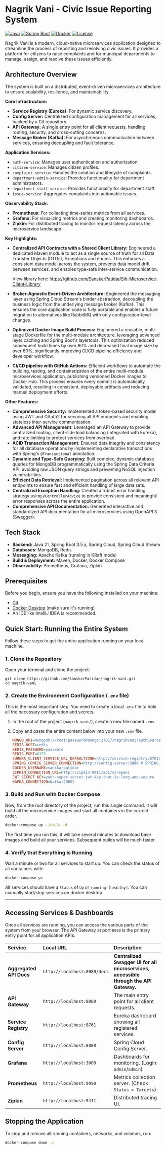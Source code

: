 # Nagrik Vani - Civic Issue Reporting System

[![Java](https://img.shields.io/badge/Java-21-blue.svg)](https://www.java.com)
[![Spring Boot](https://img.shields.io/badge/Spring%20Boot-3.5.x-brightgreen.svg)](https://spring.io/projects/spring-boot)
[![Docker](https://img.shields.io/badge/Docker-Ready-blue.svg)](https://www.docker.com/)
[![License](https://img.shields.io/badge/License-MIT-yellow.svg)](LICENSE)

Nagrik Vani is a modern, cloud-native microservices application designed to streamline the process of reporting and resolving civic issues. It provides a platform for citizens to raise complaints and for municipal departments to manage, assign, and resolve these issues efficiently.

## Architecture Overview

The system is built on a distributed, event-driven microservices architecture to ensure scalability, resilience, and maintainability.

**Core Infrastructure:**
* **Service Registry (Eureka):** For dynamic service discovery.
* **Config Server:** Centralized configuration management for all services, backed by a Git repository.
* **API Gateway:** A single entry point for all client requests, handling routing, security, and cross-cutting concerns.
* **Message Broker (Kafka):** For asynchronous communication between services, ensuring decoupling and fault tolerance.

**Application Services:**
* `auth-service`: Manages user authentication and authorization.
* `citizen-service`: Manages citizen profiles.
* `complaint-service`: Handles the creation and lifecycle of complaints.
* `department-admin-service`: Provides functionality for department administrators.
* `department-staff-service`: Provides functionality for department staff.
* `issue-service`: Aggregates complaints into actionable issues.

**Observability Stack:**
* **Prometheus:** For collecting time-series metrics from all services.
* **Grafana:** For visualizing metrics and creating monitoring dashboards.
* **Zipkin:** For distributed tracing to monitor request latency across the microservice landscape.

**Key Highlights:**
* **Centralized API Contracts with a Shared Client Library:** Engineered a dedicated Maven module to act as a single source of truth for all Data Transfer Objects (DTOs), Exceptions and enums. This enforces a consistent data model across the system, prevents data model drift between services, and enables type-safe inter-service communication.

  View library here: https://github.com/SanskarPatidar/Sih-Microservice-Client-Library
* **Broker-Agnostic Event-Driven Architecture:** Engineered the messaging layer using Spring Cloud Stream's binder abstraction, decoupling the business logic from the underlying message broker (Kafka). This ensures the core application code is fully portable and enables a future migration to alternatives like RabbitMQ with only configuration-level changes.
* **Optimized Docker Image Build Process:** Engineered a reusable, multi-stage Dockerfile for the multi-module architecture, leveraging advanced layer caching and Spring Boot's layertools. This optimization reduced subsequent build times by over 80% and decreased final image size by over 60%, significantly improving CI/CD pipeline efficiency and developer workflow.
* **CI/CD pipeline with GitHub Actions:** Efficient workflows to automate the building, testing, and containerization of the entire multi-module microservices application, publishing versioned Docker images to Docker Hub. This process ensures every commit is automatically validated, resulting in consistent, deployable artifacts and reducing manual deployment efforts.

**Other Features:**
* **Comprehensive Security:** Implemented a token-based security model using JWT and OAuth2 for securing all API endpoints and enabling stateless inter-service communication.
* **Advanced API Management:** Leveraged an API Gateway to provide centralized routing, client-side load balancing (integrated with Eureka), and rate limiting to protect services from overload.
* **ACID Transaction Management:** Ensured data integrity and consistency for all database operations by implementing declarative transactions with Spring's `@Transactional` annotation.
* **Dynamic and Type-Safe Querying:** Built complex, dynamic database queries for MongoDB programmatically using the Spring Data Criteria API, avoiding raw JSON query strings and preventing NoSQL injection vulnerabilities.
* **Efficient Data Retrieval:** Implemented pagination across all relevant API endpoints to ensure fast and efficient handling of large data sets.
* **Centralized Exception Handling:** Created a robust error handling strategy using `@ControllerAdvice` to provide consistent and meaningful error responses across the entire application.
* **Comprehensive API Documentation:** Generated interactive and standardized API documentation for all microservices using OpenAPI 3 (Swagger).

## Tech Stack

* **Backend:** Java 21, Spring Boot 3.5.x, Spring Cloud, Spring Cloud Stream
* **Databases:** MongoDB, Redis
* **Messaging:** Apache Kafka (running in KRaft mode)
* **Build & Deployment:** Maven, Docker, Docker Compose
* **Observability:** Prometheus, Grafana, Zipkin

## Prerequisites

Before you begin, ensure you have the following installed on your machine:
* [Git](https://git-scm.com/downloads)
* [Docker Desktop](https://www.docker.com/products/docker-desktop/) (make sure it's running)
* An IDE like IntelliJ IDEA is recommended.

## Quick Start: Running the Entire System

Follow these steps to get the entire application running on your local machine.

### 1. Clone the Repository
Open your terminal and clone the project:
```git
git clone https://github.com/SanskarPatidar/nagrik-vani.git
cd nagrik-vani
```

### 2\. Create the Environment Configuration (`.env` file)

This is the most important step. You need to create a local `.env` file to hold all the necessary configuration and secrets.

1.  In the root of the project (`nagrik-vani/`), create a new file named `.env`.

2.  Copy and paste the entire content below into your new `.env` file.

    ```ini
    MONGO_URI=mongodb://root:password@mongo:27017/nagrikvani?authSource=admin
    REDIS_HOST=redis
    REDIS_PASSWORD=password
    REDIS_PORT=6379
    EUREKA_CLIENT_SERVICE_URL_DEFAULTZONE=http://service-registry:8761/eureka
    SPRING_CONFIG_SERVER_CONNECTION=http://config-server:8888 # SPRING_CONFIG_IMPORT name is dangerous, do not try this at home
    DOCKER_USERNAME=sanskarpatidar
    ZIPKIN_CONNECTION_URL=http://zipkin:9411/api/v2/spans
    JWT_SECRET_KEY=your-super-secret-jwt-key-that-is-long-and-secure
    KAFKA_CONNECTION=kafka:29092
    
    ```

### 3\. Build and Run with Docker Compose

Now, from the root directory of the project, run this single command. It will build all the microservice images and start all containers in the correct order.

```bash
docker-compose up --build -d
```

The first time you run this, it will take several minutes to download base images and build all your services. Subsequent builds will be much faster.

### 4\. Verify that Everything is Running

Wait a minute or two for all services to start up. You can check the status of all containers with:

```bash
docker-compose ps
```

All services should have a `Status` of `Up` or `running (healthy)`. You can manually start/stop services on docker desktop

---

## Accessing Services & Dashboards

Once all services are running, you can access the various parts of the system from your browser. The API Gateway at port `8080` is the primary entry point for all application APIs.

| Service | Local URL | Description |
| :--- | :--- | :--- |
| **Aggregated API Docs** | `http://localhost:8080/docs` | **Centralized Swagger UI for all microservices, accessible through the API Gateway.** |
| **API Gateway** | `http://localhost:8080` | The main entry point for all client requests. |
| **Service Registry**| `http://localhost:8761` | Eureka dashboard showing all registered services. |
| **Config Server** | `http://localhost:8888` | Spring Cloud Config Server. |
| **Grafana** | `http://localhost:3000` | Dashboards for monitoring. (Login: `admin`/`admin`) |
| **Prometheus** | `http://localhost:9090` | Metrics collection server. (Check `Status > Targets`) |
| **Zipkin** | `http://localhost:9411` | Distributed tracing UI. |

## Stopping the Application

To stop and remove all running containers, networks, and volumes, run:

```bash
docker-compose down -v
```
```
